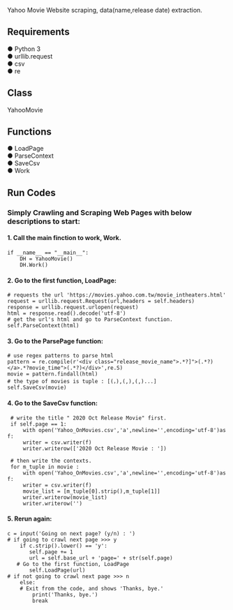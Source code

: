 Yahoo Movie Website scraping, data(name,release date) extraction.

 
## Requirements
● Python 3    
● urllib.request   
● csv   
● re


## Class
YahooMovie


## Functions
● LoadPage    
● ParseContext   
● SaveCsv   
● Work


## Run Codes
### Simply Crawling and Scraping Web Pages with below descriptions to start:

#### 1. Call the main finction to work, Work.
    if __name__ == "__main__":
        DH = YahooMovie()
        DH.Work()
				
#### 2. Go to the first function, LoadPage:
    # requests the url 'https://movies.yahoo.com.tw/movie_intheaters.html'	    
    request = urllib.request.Request(url,headers = self.headers)  
    response = urllib.request.urlopen(request)
    html = response.read().decode('utf-8')
    # get the url's html and go to ParseContext function.
    self.ParseContext(html)   
				
#### 3. Go to the ParsePage function:
    # use regex patterns to parse html 
    pattern = re.compile(r'<div class="release_movie_name">.*?]">(.*?)</a>.*?movie_time">(.*?)</div>',re.S)
    movie = pattern.findall(html)
    # the type of movies is tuple : [(，),(,),(,)...]
    self.SaveCsv(movie)				
    
#### 4. Go to the SaveCsv function:
     # write the title " 2020 Oct Release Movie" first.
     if self.page == 1:
         with open('Yahoo_OnMovies.csv','a',newline='',encoding='utf-8')as f:
         writer = csv.writer(f)
         writer.writerow(['2020 Oct Release Movie : '])
     
     # then write the contexts.       
     for m_tuple in movie :
         with open('Yahoo_OnMovies.csv','a',newline='',encoding='utf-8')as f:
         writer = csv.writer(f)
         movie_list = [m_tuple[0].strip(),m_tuple[1]]                
         writer.writerow(movie_list)
         writer.writerow('')
        
#### 5. Rerun again:
	c = input('Going on next page? (y/n) : ')
	# if going to crawl next page >>> y
        if c.strip().lower() == 'y':
           self.page += 1
           url = self.base_url + 'page=' + str(self.page)
	   # Go to the first function, LoadPage
           self.LoadPage(url)
	# if not going to crawl next page >>> n
        else:
	    # Exit from the code, and shows 'Thanks, bye.'
            print('Thanks, bye.')
            break
